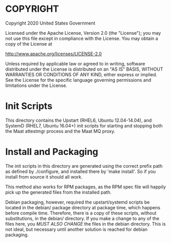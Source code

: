 COPYRIGHT
=========

Copyright 2020 United States Government

Licensed under the Apache License, Version 2.0 (the "License");
you may not use this file except in compliance with the License.
You may obtain a copy of the License at

   http://www.apache.org/licenses/LICENSE-2.0

Unless required by applicable law or agreed to in writing, software
distributed under the License is distributed on an "AS IS" BASIS,
WITHOUT WARRANTIES OR CONDITIONS OF ANY KIND, either express or implied.
See the License for the specific language governing permissions and
limitations under the License. 

Init Scripts
============

This directory contains the Upstart (RHEL6, Ubuntu 12.04-14.04), and SystemD
(RHEL7, Ubuntu 16.04+) init scripts for starting and stopping both the Maat
attestmgr process and the Maat MQ proxy. 

Install and Packaging
=====================

The init scripts in this directory are generated using the correct prefix 
path as defined by ./configure, and installed there by 'make install'.  So
if you install from source it should all work. 

This method also works for RPM packages, as the RPM spec file will happily
pick up the generated files from the installed path. 

Debian packaging, however, required the upstart/systemd scripts be located
in the debian/ package directory at package time, which happens before compile 
time.  Therefore, there is a copy of these scripts, without substitutions, 
in the debian/ directory.  If you make a change to any of the files here, you
*MUST ALSO CHANGE* the files in the debian directory.  This is not ideal, but 
necessary until another solution is reached for debian packaging. 




